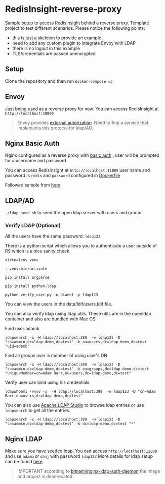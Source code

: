 # RedisInsight-reverse-proxy

Sample setup to access RedisInsight behind a reverse proxy. Template project to test different scenarios.
Please notice the following points:

- this is just a skeleton to provide an example
- need to add any custom plugin to integrate Envoy with LDAP
- there is no logout in this example
- TLS/credentials are passed unencrypted

## Setup
Clone the repository and then run `docker-compose up`


## Envoy
Just being used as a reverse proxy for now. You can access RedisInsight at `http://localhost:10000`

> Envoy provides [external autorization](https://www.envoyproxy.io/docs/envoy/latest/api-v3/extensions/filters/http/ext_authz/v3/ext_authz.proto). Need to find a service that implements this protocol for ldap/AD.

## Nginx Basic Auth
Nginx configured as a  reverse proxy with [basic auth](https://docs.nginx.com/nginx/admin-guide/security-controls/configuring-http-basic-authentication/) , user will be prompted for a username and password.

You can access RedisInsight at `http://localhost:11000` user name and password is `redis` and `password` configured in [Dockerfile](nginx-basicauth/Dockerfile)

Followed sample from [here](https://medium.com/pernod-ricard-tech/adding-basic-authentication-with-nginx-as-a-reverse-proxy-a229f9d12b73)

## LDAP/AD
`./ldap_seed.sh` to seed the open ldap server with users and groups

### Verify LDAP (Optional)

All the users have the same password: `ldap123`

There is a python script which allows you to authenticate a user outside of RS which is a nice sanity check.

`virtualenv venv`

`. venv/bin/activate`

`pip install argparse`

`pip install python-ldap`

`python verify_user.py -u dianet -p ldap123`

You can view the users in the data/ldif/users.ldif file.

You can also verify ldap using ldap utils. These utils are in the openldap container and also are bundled with Mac OS.

Find user  adamb

`ldapsearch -x -H ldap://localhost:389  -w ldap123 -D "cn=admin,dc=ldap-demo,dc=test" -b ou=users,dc=ldap-demo,dc=test "uid=adamb"`

Find all groups user is member of using user's DN

`ldapsearch -x -H ldap://localhost:389  -w ldap123 -D "cn=admin,dc=ldap-demo,dc=test" -b ou=groups,dc=ldap-demo,dc=test "uniqueMember=cn=Adam Barr,ou=users,dc=ldap-demo,dc=test"` 

Verify user can bind using his credentials

`ldapwhoami -vvvv -x  -H ldap://localhost:389  -w ldap123 -D "cn=Adam Barr,ou=users,dc=ldap-demo,dc=test"`

You can also use [Apache LDAP Studio](https://directory.apache.org/studio/) to browse ldap entries or use `ldapsearch` to get all the entries.

`ldapsearch -x -H ldap://localhost:389  -w ldap123 -D "cn=admin,dc=ldap-demo,dc=test" -b dc=ldap-demo,dc=test "*"`


## Nginx LDAP
Make sure you have seeded ldap. You can access `http://localhost:12000` and use `adamb` or `danj` with password `ldap123`
More details for ldap setup can be found [here](https://github.com/nginxinc/nginx-ldap-auth). 

>IMPORTANT according to [bitnami/nginx-ldap-auth-daemon](https://hub.docker.com/r/bitnami/nginx-ldap-auth-daemon) the image and project is deperecated.
